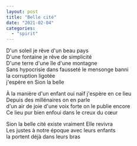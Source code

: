 ```yaml
---
layout: post
title: "Belle cité"
date: "2021-02-04"
categories:
  - "spirit"
---
```


D'un soleil je rêve d'un beau pays  
D'une fontaine je rêve de simplicité  
D'une terre d'une île d'une montagne  
Sans hypocrisie dans fausseté le mensonge banni  
la corruption ligotée  
j'espère en Sion la belle

À la manière d'un enfant oui naïf j'espère en ce lieu  
Depuis des millénaires on en parle  
d'un air de joie d'une voix forte on le publie encore  
Ce lieu pur bien enfoui dans le creux du cœur

Sion la belle cité existe vraiment Elle revivra  
Les justes à notre époque avec leurs enfants  
la portent déjà dans leurs bras
